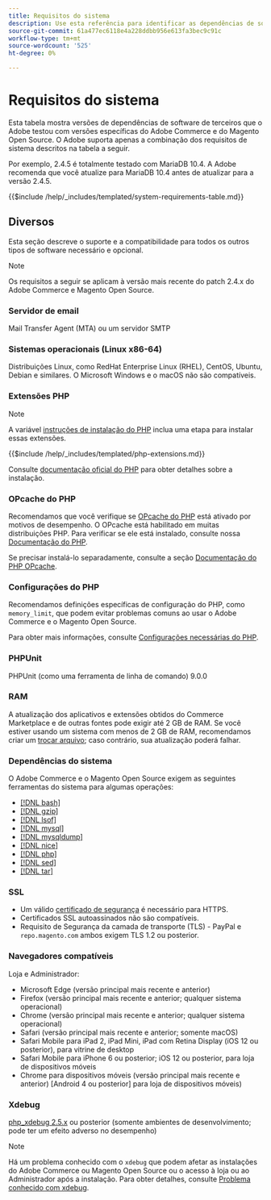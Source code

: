```yaml
---
title: Requisitos do sistema
description: Use esta referência para identificar as dependências de software necessárias que foram testadas com versões Adobe Commerce e Magento Open Source.
source-git-commit: 61a477ec6118e4a228ddbb956e613fa3bec9c91c
workflow-type: tm+mt
source-wordcount: '525'
ht-degree: 0%

---
```



# Requisitos do sistema

Esta tabela mostra versões de dependências de software de terceiros que o Adobe testou com versões específicas do Adobe Commerce e do Magento Open Source. O Adobe suporta apenas a combinação dos requisitos de sistema descritos na tabela a seguir.

Por exemplo, 2.4.5 é totalmente testado com MariaDB 10.4. A Adobe recomenda que você atualize para MariaDB 10.4 antes de atualizar para a versão 2.4.5.

{{$include /help/_includes/templated/system-requirements-table.md}}

## Diversos

Esta seção descreve o suporte e a compatibilidade para todos os outros tipos de software necessário e opcional.

>[!NOTE]
>
>Os requisitos a seguir se aplicam à versão mais recente do patch 2.4.x do Adobe Commerce e Magento Open Source.

### Servidor de email

Mail Transfer Agent (MTA) ou um servidor SMTP

### Sistemas operacionais (Linux x86-64)

Distribuições Linux, como RedHat Enterprise Linux (RHEL), CentOS, Ubuntu, Debian e similares. O Microsoft Windows e o macOS não são compatíveis.

### Extensões PHP

>[!NOTE]
>
>A variável [instruções de instalação do PHP](prerequisites/php-settings.md) inclua uma etapa para instalar essas extensões.

{{$include /help/_includes/templated/php-extensions.md}}

Consulte [documentação oficial do PHP](https://php.net/manual/en/extensions.php) para obter detalhes sobre a instalação.

### OPcache do PHP

Recomendamos que você verifique se [OPcache do PHP](https://php.net/manual/en/intro.opcache.php) está ativado por motivos de desempenho. O OPcache está habilitado em muitas distribuições PHP. Para verificar se ele está instalado, consulte nossa [Documentação do PHP](prerequisites/php-settings.md).

Se precisar instalá-lo separadamente, consulte a seção [Documentação do PHP OPcache](https://php.net/manual/en/opcache.setup.php).

### Configurações do PHP

Recomendamos definições específicas de configuração do PHP, como `memory_limit`, que podem evitar problemas comuns ao usar o Adobe Commerce e o Magento Open Source.

Para obter mais informações, consulte [Configurações necessárias do PHP](prerequisites/php-settings.md).

### PHPUnit

PHPUnit (como uma ferramenta de linha de comando) 9.0.0

### RAM

A atualização dos aplicativos e extensões obtidos do Commerce Marketplace e de outras fontes pode exigir até 2 GB de RAM. Se você estiver usando um sistema com menos de 2 GB de RAM, recomendamos criar um [trocar arquivo](https://support.magento.com/hc/en-us/articles/360032980432); caso contrário, sua atualização poderá falhar.

### Dependências do sistema

O Adobe Commerce e o Magento Open Source exigem as seguintes ferramentas do sistema para algumas operações:

- [[!DNL bash]](https://www.gnu.org/software/bash/)
- [[!DNL gzip]](https://www.gzip.org/)
- [[!DNL lsof]](https://linux.die.net/man/8/lsof)
- [[!DNL mysql]](https://www.mysql.com/)
- [[!DNL mysqldump]](https://dev.mysql.com/doc/refman/8.0/en/mysqldump.html)
- [[!DNL nice]](https://linux.die.net/man/1/nice)
- [[!DNL php]](https://www.php.net/)
- [[!DNL sed]](https://www.gnu.org/software/sed/manual/sed.html)
- [[!DNL tar]](https://linux.die.net/man/1/tar)

### SSL

- Um válido [certificado de segurança](https://glossary.magento.com/security-certificate) é necessário para HTTPS.
- Certificados SSL autoassinados não são compatíveis.
- Requisito de Segurança da camada de transporte (TLS) - PayPal e `repo.magento.com` ambos exigem TLS 1.2 ou posterior.

### Navegadores compatíveis

Loja e Administrador:

- Microsoft Edge (versão principal mais recente e anterior)
- Firefox (versão principal mais recente e anterior; qualquer sistema operacional)
- Chrome (versão principal mais recente e anterior; qualquer sistema operacional)
- Safari (versão principal mais recente e anterior; somente macOS)
- Safari Mobile para iPad 2, iPad Mini, iPad com Retina Display (iOS 12 ou posterior), para vitrine de desktop
- Safari Mobile para iPhone 6 ou posterior; iOS 12 ou posterior, para loja de dispositivos móveis
- Chrome para dispositivos móveis (versão principal mais recente e anterior) [Android 4 ou posterior] para loja de dispositivos móveis)

### Xdebug

[php_xdebug 2.5.x](https://xdebug.org/download) ou posterior (somente ambientes de desenvolvimento; pode ter um efeito adverso no desempenho)

>[!NOTE]
>
>Há um problema conhecido com o `xdebug` que podem afetar as instalações do Adobe Commerce ou Magento Open Source ou o acesso à loja ou ao Administrador após a instalação. Para obter detalhes, consulte [Problema conhecido com xdebug](https://support.magento.com/hc/en-us/articles/360034242212).
